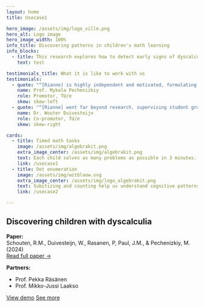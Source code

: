 ```yaml
---
layout: home
title: Usecase1

hero_image: /assets/img/logo_ville.png
hero_alt: Logo image
hero_image_width: 100%
info_title: Discovering patterns in children's math learning
info_blocks:
  - title: This research explores how to detect early signs of dyscalculia through smart data analysis
    text: test

testimonials_title: What it is like to work with us
testimonials:
  - quote: "“[Rianne] is highly independent and motivated, formulating and successfully pushing forward the research questions resolved in her thesis. Rianne has a strong intuition in search for relevant problem formulations; she grounds her research approach in the specifics of the application domains.”"
    name: Prof. Mykola Pechenizkiy
    role: Promotor, TU/e
    skew: skew-left
  - quote: "“[Rianne] went far beyond research, supervising student groups and master thesis projects of individual students, teaching lectures and later coordinating an entire track within a master-level course. Rianne obtained quite a bit of funding in NWO and EWUU alliance calls. These would be normal activities for a faculty-level academic career, but when you're still working on your PhD this is quite a bit ahead of the curve.”"
    name: Dr. Wouter Duivesteijn
    role: Co-promotor, TU/e
    skew: skew-right

cards:
  - title: Timed math tasks
    image: /assets/img/algebrakit.png
    extra_image_center: /assets/img/algebrakit.png
    text: Each child solves as many problems as possible in 3 minutes. Their response speed and accuracy are key indicators.
    link: /usecase1
  - title: Dot enumeration
    image: /assets/img/witblauw.svg
    extra_image_center: /assets/img/logo_algebrakit.png
    text: Subitizing and counting help us understand cognitive patterns. This is crucial to distinguish between typical development and dyscalculia.
    link: /usecase2

---
```


## Discovering children with dyscalculia

**Paper:**  
Schouten, R.M., Duivesteijn, W., Rasanen, P, Paul, J.M., & Pechenizkiy, M. (2024)  
[Read full paper →](https://rianneschouten.github.io/pdfs/FUNA_ECMLPKDD_2024.pdf)

**Partners:**  
- Prof. Pekka Räsänen  
- Prof. Mikko-Jussi Laakso

<div class="hero-buttons">
  <a href="#demo" class="hero-btn left">View demo</a>
  <a href="#api" class="hero-btn right">See more</a>
</div>

